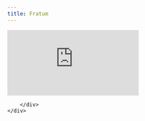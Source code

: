 ```yaml
---
title: Fratum
---
```


<div class="ratio ratio-16x9 vimeo_page">
    <iframe src="https://player.vimeo.com/video/706778656?h=f3da703c53&amp;badge=0&amp;autopause=0&amp;player_id=0&amp;app_id=58479" frameborder="0" allow="autoplay; fullscreen; picture-in-picture" allowfullscreen title="FRATRUM"></iframe>
</div>

<div class="container">
    <div class="row">
        <div class="col">
            
        </div>
    </div>
</div>

<script src="https://player.vimeo.com/api/player.js"></script>



